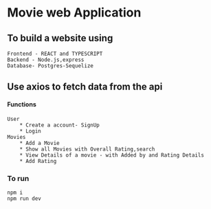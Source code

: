# Movie web Application

## To build a website using

    Frontend - REACT and TYPESCRIPT
    Backend - Node.js,express
    Database- Postgres-Sequelize

## Use axios to fetch data from the api

#### Functions

    User
        * Create a account- SignUp
        * Login
    Movies
        * Add a Movie
        * Show all Movies with Overall Rating,search
        * View Details of a movie - with Added by and Rating Details
        * Add Rating

### To run

    npm i
    npm run dev

